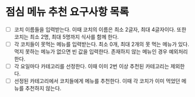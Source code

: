 # 점심 메뉴 추천 요구사항 목록

- [ ] 코치 이름들을 입력받는다. 이때 코치의 이름은 최소 2글자, 최대 4글자이다. 또한 코치는 최소 2명, 최대 5명까지 식사를 함께 한다.
- [ ] 각 코치들이 못먹는 메뉴를 입력받는다. 최소 0개, 최대 2개의 못 먹는 메뉴가 있다. 먹지 못하는 메뉴가 없으면 빈 값을 입력한다. 
      존재하지 않는 메뉴인 경우 예외처리한다.
- [ ] 각 요일마다 카테고리를 선정한다. 이때 이미 2번 이상 추천된 카테고리는 제외한다.
- [ ] 선정된 카테고리에서 코치들에게 메뉴를 추천한다. 이때 각 코치가 이미 먹었던 메뉴를 추천하지 않는다.
